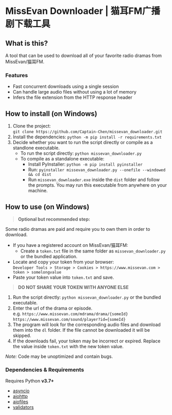 # MissEvan Downloader | 猫耳FM广播剧下载工具

## What is this?
A tool that can be used to download all of your favorite radio dramas from MissEvan/猫耳FM. 

### Features
* Fast concurrent downloads using a single session
* Can handle large audio files without using a lot of memory
* Infers the file extension from the HTTP response header

## How to install (on Windows)
1. Clone the project:  
`git clone https://github.com/Captain-Chen/missevan_downloader.git`
2. Install the dependencies: `python -m pip install -r requirements.txt`
3. Decide whether you want to run the script directly or compile as a standlone executable.
    * To run the script directly: `python missevan_downloader.py`  
    * To compile as a standalone executable:
        * Install PyInstaller: `python -m pip install pyinstaller`
        * Run: `pyinstaller missevan_downloader.py --onefile --windowed && cd dist`
        * Run `missevan_downloader.exe` inside the `dist` folder and follow the prompts. You may run this executable from anywhere on your machine.

## How to use (on Windows)
> **Optional but recommended step:**

Some radio dramas are paid and require you to own them in order to download.
  * If you have a registered account on MissEvan/猫耳FM:
    * Create a `token.txt` file in the same folder as `missevan_downloader.py` or the bundled application.
  * Locate and copy your token from your browser:  
  `Developer Tools > Storage > Cookies > https://www.missevan.com > token > somelongvalue`
  * Paste your token value into `token.txt` and save.

> **DO NOT SHARE YOUR TOKEN WITH ANYONE ELSE**

1. Run the script directly: `python missevan_downloader.py` or the bundled executable.
2. Enter the url of the drama or episode.  
e.g. `https://www.missevan.com/mdrama/drama/{someId}`  
`https://www.missevan.com/sound/player?id={someId}`
3. The program will look for the corresponding audio files and download them into the `dl` folder. If the file cannot be downloaded it will be skipped.
4. If the downloads fail, your token may be incorrect or expired. Replace the value inside `token.txt` with the new token value.

*Note:* Code may be unoptimized and contain bugs.

### Dependencies & Requirements
Requires Python **v3.7+**
* [asyncio](https://docs.python.org/3/library/asyncio.html)
* [aiohttp](https://docs.aiohttp.org/en/stable/)
* [aiofiles](https://pypi.org/project/aiofiles/)
* [validators](https://validators.readthedocs.io/en/latest/)